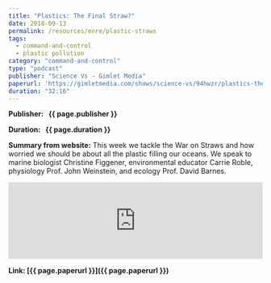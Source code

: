 ```yaml
---
title: "Plastics: The Final Straw?"
date: 2018-09-13
permalink: /resources/enre/plastic-straws
tags:
  - command-and-control
  - plastic pollution
category: "command-and-control"
type: "podcast"
publisher: "Science Vs - Gimlet Media"
paperurl: 'https://gimletmedia.com/shows/science-vs/94hwzr/plastics-the-final-straw'
duration: "32:16"
---
```



**<span class="bold-podcast">Publisher: </span>&nbsp;<span class="text-podcast"> {{ page.publisher }}</span>**

**<span class="bold-podcast">Duration: </span>&nbsp;<span class="text-podcast"> {{ page.duration }}</span>**

**<span class="bold-podcast">Summary from website:</span>**
This week we tackle the War on Straws and how worried we should be about all the plastic filling our oceans. We speak to marine biologist Christine Figgener, environmental educator Carrie Roble, physiology Prof. John Weinstein, and ecology Prof. David Barnes. 

<iframe scrolling="no" frameborder="0" width="100%" height="152" allowtransparency="true" allow="encrypted-media" src="https://open.spotify.com/embed/episode/3XozBNEv7alzWopDYObrxq"></iframe>

**<span class="small-podcast">Link:</span>&nbsp;<span class="links-podcast">[{{ page.paperurl }}]({{ page.paperurl }})</span>**